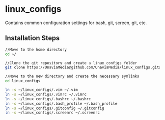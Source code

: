 # linux_configs
Contains common configuration settings for bash, git, screen, git, etc.

## Installation Steps
```bash
//Move to the home directory
cd ~/

//Clone the git repository and create a linux_configs folder
git clone https://UnaviaMedia@github.com/UnaviaMedia/linux_configs.gits

//Move to the new directory and create the necessary symlinks
cd linux_configs

ln -s ~/linux_configs/.vim ~/.vim
ln -s ~/linux_configs/.vimrc ~/.vimrc
ln -s ~/linux_configs/.bashrc ~/.bashrc
ln -s ~/linux_configs/.bash_profile ~/.bash_profile
ln -s ~/linux_configs/.gitconfig ~/.gitconfig
ln -s ~/linux_configs/.screenrc ~/.screenrc
```
